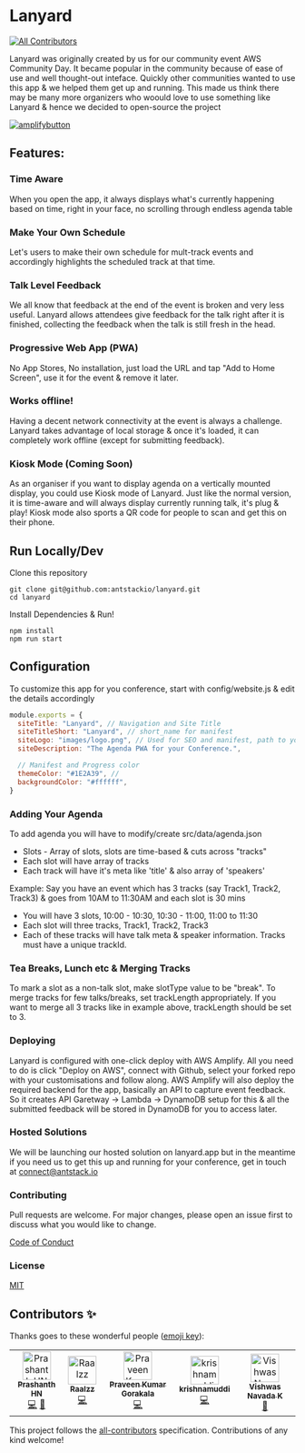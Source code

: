 # Lanyard

[![All Contributors](https://img.shields.io/badge/all_contributors-5-orange.svg?style=flat-square)](#contributors-)

Lanyard was originally created by us for our community event AWS Community Day. It became popular in the community because of ease of use and well thought-out inteface. Quickly other communities wanted to use this app & we helped them get up and running. This made us think there may be many more organizers who woould love to use something like Lanyard & hence we decided to open-source the project

[![amplifybutton](https://oneclick.amplifyapp.com/button.svg)](https://console.aws.amazon.com/amplify/home#/deploy?repo=https://github.com/antstackio/lanyard)

## Features:

### Time Aware

When you open the app, it always displays what's currently happening based on time, right in your face, no scrolling through endless agenda table

### Make Your Own Schedule

Let's users to make their own schedule for mult-track events and accordingly highlights the scheduled track at that time.

### Talk Level Feedback

We all know that feedback at the end of the event is broken and very less useful. Lanyard allows attendees give feedback for the talk right after it is finished, collecting the feedback when the talk is still fresh in the head.

### Progressive Web App (PWA)

No App Stores, No installation, just load the URL and tap "Add to Home Screen", use it for the event & remove it later.

### Works offline!

Having a decent network connectivity at the event is always a challenge. Lanyard takes advantage of local storage & once it's loaded, it can completely work offline (except for submitting feedback).

### Kiosk Mode (Coming Soon)

As an organiser if you want to display agenda on a vertically mounted display, you could use Kiosk mode of Lanyard. Just like the normal version, it is time-aware and will always display currently running talk, it's plug & play! Kiosk mode also sports a QR code for people to scan and get this on their phone.

## Run Locally/Dev

Clone this repository

```
git clone git@github.com:antstackio/lanyard.git
cd lanyard
```

Install Dependencies & Run!

```
npm install
npm run start
```

## Configuration

To customize this app for you conference, start with config/website.js & edit the details accordingly

```javascript
module.exports = {
  siteTitle: "Lanyard", // Navigation and Site Title
  siteTitleShort: "Lanyard", // short_name for manifest
  siteLogo: "images/logo.png", // Used for SEO and manifest, path to your image you placed in the 'static' folder
  siteDescription: "The Agenda PWA for your Conference.",

  // Manifest and Progress color
  themeColor: "#1E2A39", //
  backgroundColor: "#ffffff",
}
```

### Adding Your Agenda

To add agenda you will have to modify/create src/data/agenda.json

- Slots - Array of slots, slots are time-based & cuts across "tracks"
- Each slot will have array of tracks
- Each track will have it's meta like 'title' & also array of 'speakers'

Example:
Say you have an event which has 3 tracks (say Track1, Track2, Track3) & goes from 10AM to 11:30AM and each slot is 30 mins

- You will have 3 slots, 10:00 - 10:30, 10:30 - 11:00, 11:00 to 11:30
- Each slot will three tracks, Track1, Track2, Track3
- Each of these tracks will have talk meta & speaker information. Tracks must have a unique trackId.

### Tea Breaks, Lunch etc & Merging Tracks

To mark a slot as a non-talk slot, make slotType value to be "break". To merge tracks for few talks/breaks, set trackLength appropriately. If you want to merge all 3 tracks like in example above, trackLength should be set to 3.

### Deploying

Lanyard is configured with one-click deploy with AWS Amplify. All you need to do is click "Deploy on AWS", connect with Github, select your forked repo with your customisations and follow along. AWS Amplify will also deploy the required backend for the app, basically an API to capture event feedback. So it creates API Garetway -> Lambda -> DynamoDB setup for this & all the submitted feedback will be stored in DynamoDB for you to access later.

### Hosted Solutions

We will be launching our hosted solution on lanyard.app but in the meantime if you need us to get this up and running for your conference, get in touch at [connect@antstack.io](mailto:connect@antstack.io)

### Contributing

Pull requests are welcome. For major changes, please open an issue first to discuss what you would like to change.

[Code of Conduct](https://github.com/lanyard/lanyard/blob/master/CODE_OF_CONDUCT.md)

### License

[MIT](https://choosealicense.com/licenses/mit/)

## Contributors ✨

Thanks goes to these wonderful people ([emoji key](https://allcontributors.org/docs/en/emoji-key)):

<!-- ALL-CONTRIBUTORS-LIST:START - Do not remove or modify this section -->
<!-- prettier-ignore-start -->
<!-- markdownlint-disable -->
<table>
  <tr>
    <td align="center"><a href="http://hnp.dev"><img src="https://avatars0.githubusercontent.com/u/379689?v=4" width="50px;" alt="Prashanth HN"/><br /><sub><b>Prashanth HN</b></sub></a><br /><a href="https://github.com/hnprashanth/lanyard/commits?author=hnprashanth" title="Code">💻</a> <a href="https://github.com/hnprashanth/lanyard/commits?author=hnprashanth" title="Documentation">📖</a></td>
    <td align="center"><a href="https://github.com/Raalzz"><img src="https://avatars3.githubusercontent.com/u/30571073?v=4" width="50px;" alt="Raalzz"/><br /><sub><b>Raalzz</b></sub></a><br /><a href="https://github.com/hnprashanth/lanyard/commits?author=Raalzz" title="Code">💻</a></td>
    <td align="center"><a href="http://creatorvisions.com"><img src="https://avatars0.githubusercontent.com/u/8165238?v=4" width="50px;" alt="Praveen Kumar Gorakala"/><br /><sub><b>Praveen Kumar Gorakala</b></sub></a><br /><a href="https://github.com/hnprashanth/lanyard/commits?author=onlyveen" title="Code">💻</a></td>
    <td align="center"><a href="https://github.com/KrishnaMuddi"><img src="https://avatars0.githubusercontent.com/u/30470613?v=4" width="50px;" alt="krishnamuddi"/><br /><sub><b>krishnamuddi</b></sub></a><br /><a href="https://github.com/hnprashanth/lanyard/commits?author=KrishnaMuddi" title="Code">💻</a></td>
    <td align="center"><a href="https://vishwas.tech/"><img src="https://avatars3.githubusercontent.com/u/13111030?v=4" width="50px;" alt="Vishwas Navada K"/><br /><sub><b>Vishwas Navada K</b></sub></a><br /><a href="https://github.com/hnprashanth/lanyard/commits?author=vishwasnavadak" title="Documentation">📖</a></td>
  </tr>
</table>

<!-- markdownlint-enable -->
<!-- prettier-ignore-end -->

<!-- ALL-CONTRIBUTORS-LIST:END -->

This project follows the [all-contributors](https://github.com/all-contributors/all-contributors) specification. Contributions of any kind welcome!
